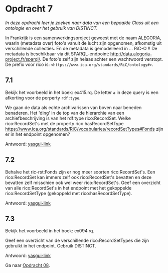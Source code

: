 # Opdracht 7
_In deze opdracht leer je zoeken naar data van een bepaalde Class uit een ontologie en over het gebruik van DISTINCT._

In Frankrijk is een samenwerkingsproject geweest met de naam ALEGORIA, waarin (metadata over) foto's vanuit de lucht zijn opgenomen, afkomstig uit verschillende collecties. En de metadata is gemodelleerd in ... RiC-O !! De metadata is beschikbaar via dit SPARQL-endpoint: http://data.alegoria-project.fr/sparql/. De foto's zelf zijn helaas achter een wachtwoord verstopt. De prefix voor rico is: ```<https://www.ica.org/standards/RiC/ontology#>```.

## 7.1
Bekijk het voorbeeld in het boek: ex415.rq. De letter ```a``` in deze query is een afkorting voor de porperty ```rdf:type```.

We gaan de data als echte archivarissen van boven naar beneden benaderen. Het 'ding' in de top van de hierarchie van een archiefbeschrijving is van het rdf:type rico:RecordSet. Welke rico:RecordSet's met de property rico:hasRecordSetType <https://www.ica.org/standards/RiC/vocabularies/recordSetTypes#Fonds> zijn er in het endpoint opgenomen? 

Antwoord: [yasgui-link](http://yasgui.triply.cc/#query=PREFIX%20rdf%3A%20%3Chttp%3A%2F%2Fwww.w3.org%2F1999%2F02%2F22-rdf-syntax-ns%23%3E%0APREFIX%20rico%3A%20%3Chttps%3A%2F%2Fwww.ica.org%2Fstandards%2FRiC%2Fontology%23%3E%0A%0ASELECT%20%3Frs%20WHERE%20%7B%0A%3Frs%20rdf%3Atype%20rico%3ARecordSet%20%3B%0A%20%20rico%3AhasRecordSetType%20%3Chttps%3A%2F%2Fwww.ica.org%2Fstandards%2FRiC%2Fvocabularies%2FrecordSetTypes%23Fonds%3E%20.%0A%7D%0A&endpoint=http%3A%2F%2Fdata.alegoria-project.fr%2Fsparql%2F&requestMethod=POST&tabTitle=Query&headers=%7B%7D&contentTypeConstruct=application%2Fn-triples%2C*%2F*%3Bq%3D0.9&contentTypeSelect=application%2Fsparql-results%2Bjson%2C*%2F*%3Bq%3D0.9&outputFormat=table)

## 7.2
Behalve het ric-rst:Fonds zijn er nog meer soorten rico:RecordSet's. Een rico:RecordSet kan immers zelf ook rico:RecordSet's bevatten en deze bevatten zelf misschien ook wel weer rico:RecordSet's. Geef een overzicht van alle rico:RecordSet's in het endpoint met het gekoppelde rico:RecordSetType (gekoppeld met rico:hasRecordSetType).

Antwoord: [yasgui-link](http://yasgui.triply.cc/#query=PREFIX%20rdf%3A%20%3Chttp%3A%2F%2Fwww.w3.org%2F1999%2F02%2F22-rdf-syntax-ns%23%3E%0APREFIX%20rico%3A%20%3Chttps%3A%2F%2Fwww.ica.org%2Fstandards%2FRiC%2Fontology%23%3E%0A%0ASELECT%20%3Frs%20%3Frst%20WHERE%20%7B%0A%3Frs%20rdf%3Atype%20rico%3ARecordSet%20%3B%0A%20%20rico%3AhasRecordSetType%20%3Frst%20.%0A%7D%0A&endpoint=http%3A%2F%2Fdata.alegoria-project.fr%2Fsparql%2F&requestMethod=POST&tabTitle=Query&headers=%7B%7D&contentTypeConstruct=application%2Fn-triples%2C*%2F*%3Bq%3D0.9&contentTypeSelect=application%2Fsparql-results%2Bjson%2C*%2F*%3Bq%3D0.9&outputFormat=table)

## 7.3
Bekijk het voorbeeld in het boek: ex094.rq.

Geef een overzicht van de verschillende rico:RecordSetTypes die zijn gebruikt in het endpoint. Gebruik DISTINCT.

Antwoord: [yasgui-link](http://yasgui.triply.cc/#query=PREFIX%20rdf%3A%20%3Chttp%3A%2F%2Fwww.w3.org%2F1999%2F02%2F22-rdf-syntax-ns%23%3E%0APREFIX%20rico%3A%20%3Chttps%3A%2F%2Fwww.ica.org%2Fstandards%2FRiC%2Fontology%23%3E%0A%0ASELECT%20DISTINCT%20%3Frst%20WHERE%20%7B%0A%3Frs%20rdf%3Atype%20rico%3ARecordSet%20%3B%0A%20%20rico%3AhasRecordSetType%20%3Frst%20.%0A%7D%0A&endpoint=http%3A%2F%2Fdata.alegoria-project.fr%2Fsparql%2F&requestMethod=POST&tabTitle=Query&headers=%7B%7D&contentTypeConstruct=application%2Fn-triples%2C*%2F*%3Bq%3D0.9&contentTypeSelect=application%2Fsparql-results%2Bjson%2C*%2F*%3Bq%3D0.9&outputFormat=table)

Ga naar [Opdracht 08](opdracht08.md).
